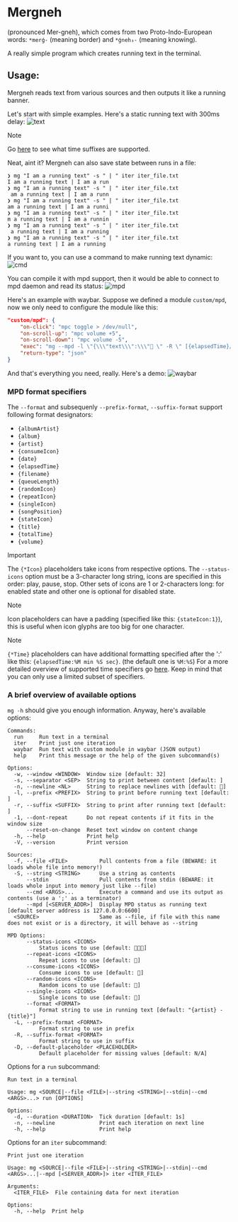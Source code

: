 # Mergneh
(pronounced Mer-gneh), which comes from two Proto-Indo-European words: `*merǵ-` (meaning border) and `*ǵneh₃-` (meaning knowing).

A really simple program which creates running text in the terminal.

## Usage:
Mergneh reads text from various sources and then outputs it like a running banner.

Let's start with simple examples. Here's a static running text with 300ms delay:
![text](https://github.com/Iamnotagenius/mergneh/assets/58214104/76451c39-0391-40e4-9c4b-543f383f735f)
> [!NOTE]
> Go [here](https://docs.rs/humantime/latest/humantime/fn.parse_duration.html) to see what time suffixes are supported.

Neat, aint it? Mergneh can also save state between runs in a file:
```ansi
❯ mg "I am a running text" -s " | " iter iter_file.txt
I am a running text | I am a run
❯ mg "I am a running text" -s " | " iter iter_file.txt
 am a running text | I am a runn
❯ mg "I am a running text" -s " | " iter iter_file.txt
am a running text | I am a runni
❯ mg "I am a running text" -s " | " iter iter_file.txt
m a running text | I am a runnin
❯ mg "I am a running text" -s " | " iter iter_file.txt
 a running text | I am a running
❯ mg "I am a running text" -s " | " iter iter_file.txt
a running text | I am a running
```

If you want to, you can use a command to make running text dynamic:
![cmd](https://github.com/Iamnotagenius/mergneh/assets/58214104/38defa19-3532-4ea3-8e81-49bcb35b91d6)

You can compile it with mpd support, then it would be able to connect to mpd daemon and read its status:
![mpd](https://github.com/Iamnotagenius/mergneh/assets/58214104/05cc8e92-8fdb-43da-85c2-5a356b50f11b)

Here's an example with waybar.
Suppose we defined a module `custom/mpd`, now we only need to configure the module like this:
```json
"custom/mpd": {
    "on-click": "mpc toggle > /dev/null",
    "on-scroll-up": "mpc volume +5",
    "on-scroll-down": "mpc volume -5",
    "exec": "mg --mpd -l \"{\\\"text\\\":\\\" \" -R \" [{elapsedTime}/{totalTime}] {stateIcon}\\\",\\\"tooltip\\\":\\\"{artist} - {title}: [{album} ({date})] ({randomIcon:1}{repeatIcon:1}{singleIcon:1}{consumeIcon:1}) {{{songPosition}/{queueLength}}}\\\"}}\" -w 30 -s \"  \" -e \"&=&amp;\" -1 run -d 100ms -n",
    "return-type": "json"
}
```
And that's everything you need, really. Here's a demo:
![waybar](https://github.com/Iamnotagenius/mergneh/assets/58214104/c579972d-20a6-427b-9201-ffee547ec421)

### MPD format specifiers
The `--format` and subsequenly `--prefix-format`, `--suffix-format` support following format designators:
- `{albumArtist}`
- `{album}`
- `{artist}`
- `{consumeIcon}`
- `{date}`
- `{elapsedTime}`
- `{filename}`
- `{queueLength}`
- `{randomIcon}`
- `{repeatIcon}`
- `{singleIcon}`
- `{songPosition}`
- `{stateIcon}`
- `{title}`
- `{totalTime}`
- `{volume}`

> [!IMPORTANT]
> The `{*Icon}` placeholders take icons from respective options.
> The `--status-icons` option must be a 3-character long string, icons are specified in this order: play, pause, stop.
> Other sets of icons are 1 or 2-characters long: for enabled state and other one is optional for disabled state.

> [!NOTE]
> Icon placeholders can have a padding (specified like this: `{stateIcon:1}`), this is useful when icon glyphs are too big for one character.

> [!NOTE]
> `{*Time}` placeholders can have additional formatting specified after the ':' like this: `{elapsedTime:%M min %S sec}`. (the default one is `%M:%S`)
> For a more detailed overview of supported time specifiers go [here](https://docs.rs/chrono/latest/chrono/format/strftime/index.html).
> Keep in mind that you can only use a limited subset of specifiers.

### A brief overview of available options
`mg -h` should give you enough information. Anyway, here's available options:
```
Commands:
  run     Run text in a terminal
  iter    Print just one iteration
  waybar  Run text with custom module in waybar (JSON output)
  help    Print this message or the help of the given subcommand(s)

Options:
  -w, --window <WINDOW>  Window size [default: 32]
  -s, --separator <SEP>  String to print between content [default: ]
  -n, --newline <NL>     String to replace newlines with [default: ]
  -l, --prefix <PREFIX>  String to print before running text [default: ]
  -r, --suffix <SUFFIX>  String to print after running text [default: ]
  -1, --dont-repeat      Do not repeat contents if it fits in the window size
      --reset-on-change  Reset text window on content change
  -h, --help             Print help
  -V, --version          Print version

Sources:
  -f, --file <FILE>          Pull contents from a file (BEWARE: it loads whole file into memory!)
  -S, --string <STRING>      Use a string as contents
      --stdin                Pull contents from stdin (BEWARE: it loads whole input into memory just like --file)
      --cmd <ARGS>...        Execute a command and use its output as contents (use a ';' as a terminator)
      --mpd [<SERVER_ADDR>]  Display MPD status as running text [default server address is 127.0.0.0:6600]
  <SOURCE>                   Same as --file, if file with this name does not exist or is a directory, it will behave as --string

MPD Options:
      --status-icons <ICONS>
          Status icons to use [default: ]
      --repeat-icons <ICONS>
          Repeat icons to use [default: ]
      --consume-icons <ICONS>
          Consume icons to use [default: ]
      --random-icons <ICONS>
          Random icons to use [default: ]
      --single-icons <ICONS>
          Single icons to use [default: ]
      --format <FORMAT>
          Format string to use in running text [default: "{artist} - {title}"]
  -L, --prefix-format <FORMAT>
          Format string to use in prefix
  -R, --suffix-format <FORMAT>
          Format string to use in suffix
  -D, --default-placeholder <PLACEHOLDER>
          Default placeholder for missing values [default: N/A]

```
Options for a `run` subcommand:
```
Run text in a terminal

Usage: mg <SOURCE|--file <FILE>|--string <STRING>|--stdin|--cmd <ARGS>...> run [OPTIONS]

Options:
  -d, --duration <DURATION>  Tick duration [default: 1s]
  -n, --newline              Print each iteration on next line
  -h, --help                 Print help
```
Options for an `iter` subcommand:
```
Print just one iteration

Usage: mg <SOURCE|--file <FILE>|--string <STRING>|--stdin|--cmd <ARGS>...|--mpd [<SERVER_ADDR>]> iter <ITER_FILE>

Arguments:
  <ITER_FILE>  File containing data for next iteration

Options:
  -h, --help  Print help
```
